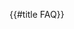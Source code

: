 {{#title FAQ}}

<!-- cmdrun fetch_discourse_md.py "https://universal-blue.discourse.group/docs?topic=33" -->